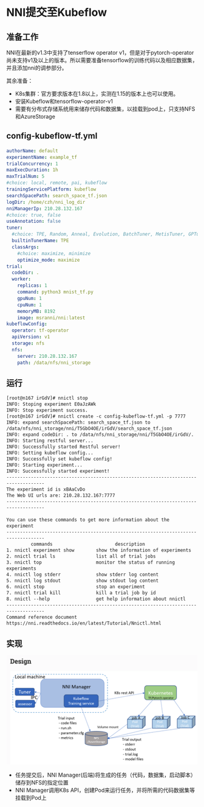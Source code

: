 # NNI提交至Kubeflow

## 准备工作

NNI在最新的v1.3中支持了tenserflow operator v1，但是对于pytorch-operator尚未支持v1及以上的版本。所以需要准备tensorflow的训练代码以及相应数据集，并且添加nni的调参部分。

其余准备：

+ K8s集群：官方要求版本在1.8以上，实测在1.15的版本上也可以使用。
+ 安装Kubeflow和tensorflow-operator-v1
+ 需要有分布式存储系统用来储存代码和数据集，以挂载到pod上，只支持NFS和AzureStorage

## config-kubeflow-tf.yml

``` yaml
authorName: default
experimentName: example_tf
trialConcurrency: 1
maxExecDuration: 1h
maxTrialNum: 5
#choice: local, remote, pai, kubeflow
trainingServicePlatform: kubeflow
searchSpacePath: search_space_tf.json
logDir: /home/czh/nni_log_dir
nniManagerIp: 210.28.132.167
#choice: true, false
useAnnotation: false
tuner:
  #choice: TPE, Random, Anneal, Evolution, BatchTuner, MetisTuner, GPTuner
  builtinTunerName: TPE
  classArgs:
    #choice: maximize, minimize
    optimize_mode: maximize
trial:
  codeDir: .
  worker:
    replicas: 1
    command: python3 mnist_tf.py
    gpuNum: 1
    cpuNum: 1
    memoryMB: 8192
    image: msranni/nni:latest
kubeflowConfig:
  operator: tf-operator
  apiVersion: v1
  storage: nfs
  nfs:
    server: 210.28.132.167
    path: /data/nfs/nni_storage
```



## 运行

``` shell
[root@n167 irGdV]# nnictl stop 
INFO: Stoping experiment E0aJzAWk
INFO: Stop experiment success.
[root@n167 irGdV]# nnictl create -c config-kubeflow-tf.yml -p 7777
INFO: expand searchSpacePath: search_space_tf.json to /data/nfs/nni_storage/nni/T5GbO4OE/irGdV/search_space_tf.json 
INFO: expand codeDir: . to /data/nfs/nni_storage/nni/T5GbO4OE/irGdV/. 
INFO: Starting restful server...
INFO: Successfully started Restful server!
INFO: Setting kubeflow config...
INFO: Successfully set kubeflow config!
INFO: Starting experiment...
INFO: Successfully started experiment!
------------------------------------------------------------------------------------
The experiment id is xBAaCvDo
The Web UI urls are: 210.28.132.167:7777
------------------------------------------------------------------------------------

You can use these commands to get more information about the experiment
------------------------------------------------------------------------------------
         commands                       description
1. nnictl experiment show        show the information of experiments
2. nnictl trial ls               list all of trial jobs
3. nnictl top                    monitor the status of running experiments
4. nnictl log stderr             show stderr log content
5. nnictl log stdout             show stdout log content
6. nnictl stop                   stop an experiment
7. nnictl trial kill             kill a trial job by id
8. nnictl --help                 get help information about nnictl
------------------------------------------------------------------------------------
Command reference document https://nni.readthedocs.io/en/latest/Tutorial/Nnictl.html
```



## 实现

![image](figure/1.png)

+ 任务提交后，NNI Manager(后端)将生成的任务（代码，数据集，启动脚本）储存到NFS的指定位置
+ NNI Manager调用K8s API，创建Pod来运行任务，并将所需的代码数据集等挂载到Pod上